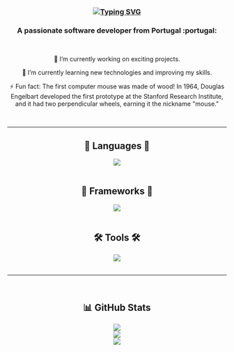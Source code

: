 

<h3 align="center">
   <a href="https://git.io/typing-svg"><img src="https://readme-typing-svg.herokuapp.com?font=Montserrat&pause=1000&size=40&color=135AF7&center=true&vCenter=true&random=false&width=545&lines=Hello+World!;I'M+Pedro++Cunha" alt="Typing SVG" /></a>
</h3>

<h3 align="center">A passionate software developer from Portugal :portugal: </h3>

<br/>

<div align="center">
 
  🔭 I’m currently working on exciting projects.

  🌱 I’m currently learning new technologies and improving my skills.

  ⚡ Fun fact: The first computer mouse was made of wood! In 1964, Douglas Engelbart developed the first prototype at the Stanford Research Institute, and it had two perpendicular wheels, earning it the nickname "mouse."

</div>

<br/>
<hr/>

<h2 align="center"> 📝 Languages 📝 </h2>
<div align="center">
    <img src="https://skillicons.dev/icons?i=html,css,js,php" />
</div>

<br/>

<h2 align="center"> 🧰  Frameworks 🧰  </h2>
<div align="center">
    <img src="https://skillicons.dev/icons?i=react,bootstrap,laravel,nodejs,express" />
</div>

<br/>

<h2 align="center"> 🛠️ Tools 🛠️ </h2>
<div align="center">
    <img src="https://skillicons.dev/icons?i=vscode,github,figma,tailwind,git,mysql" />
</div>

<br/>

<hr/>

<br/>

<h2 align="center">  📊 GitHub Stats </h2>

<div align="center">

  ![](https://github-readme-streak-stats.herokuapp.com/?user=Pedroc96&theme=nord&hide_border=false)
  <br/>
  ![](https://github-readme-stats.vercel.app/api?username=Pedroc96&theme=nord&hide_border=false&include_all_commits=true&count_private=true)
  <br/>
  ![](https://github-readme-stats.vercel.app/api/top-langs/?username=Pedroc96&theme=nord&hide_border=false&include_all_commits=true&count_private=true&layout=compact)
</div>

